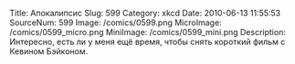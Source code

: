 Title: Апокалипсис 
Slug: 599 
Category: xkcd 
Date: 2010-06-13 11:55:53 
SourceNum: 599 
Image: /comics/0599.png 
MicroImage: /comics/0599_micro.png 
MiniImage: /comics/0599_mini.png 
Description: Интересно, есть ли у меня ещё время, чтобы снять короткий фильм с Кевином Бэйконом. 

